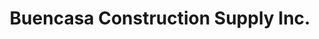---
title: "Buencasa Construction Supply Inc."
url: /mandaluyong/buencasa-construction-supply-inc/
shop: trade
---